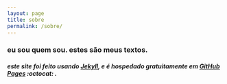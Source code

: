 ```yaml
---
layout: page
title: sobre
permalink: /sobre/
---
```


### eu sou quem sou.  estes são meus textos.  

##### este site foi feito usando [Jekyll](http://jekyllrb.com/), e é hospedado gratuitamente em [GitHub Pages](https://pages.github.com/) :octocat: .
